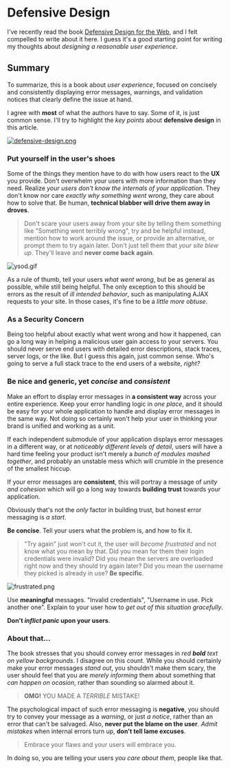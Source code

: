 # Defensive Design #

I've recently read the book [Defensive Design for the Web](http://www.amazon.com/dp/073571410X "Amazon"), and I felt compelled to write about it here. I guess it's a good starting point for writing my thoughts about _designing a reasonable user experience_.

## Summary ##

To summarize, this is a book about _user experience_, focused on concisely and consistently displaying error messages, warnings, and validation notices that clearly define the issue at hand.

I agree with **most** of what the authors have to say. Some of it, is just common sense. I'll try to highlight the _key points_ about **defensive design** in this article.

[![defensive-design.png][1]](http://www.amazon.com/dp/073571410X "Defensive Design for the Web")

### Put yourself in the user's shoes ###

Some of the things they mention have to do with how users react to the **UX** you provide. Don't overwhelm your users with more information than they need. Realize _your users don't know the internals of your application_. They don't know nor care _exactly why something went wrong_, they care about how to solve that. Be human, **technical blabber will drive them away in droves**.

> Don't scare your users away from your site by telling them something like "Something went terribly wrong", try and be helpful instead, mention how to work around the issue, or provide an alternative, or prompt them to try again later. Don't just tell them that _your site blew up_. They'll leave and **never come back again**.

![ysod.gif][2]

As a rule of thumb, tell your users _what went wrong_, but be as general as possible, while still being helpful. The only exception to this should be errors as the result of _ill intended behavior_, such as manipulating AJAX requests to your site. In those cases, it's fine to be a _little more obtuse_.

### As a Security Concern ###

Being too helpful about exactly what went wrong and how it happened, can go a long way in helping a malicious user gain access to your servers. You should never serve end users with detailed error descriptions, stack traces, server logs, or the like. But I guess this again, just common sense. Who's going to serve a full stack trace to the end users of a website, _right?_

### Be nice and generic, yet _concise_ and _consistent_ ###

Make an effort to display error messages in **a consistent way** across your entire experience. Keep your error handling logic in _one place_, and it should be easy for your whole application to handle and display error messages in the same way. Not doing so certainly won't help your user in thinking your brand is unified and working as a unit.

If each independent submodule of your application displays error messages in a different way, or at _noticeably different levels of detail_, users will have a hard time feeling your product isn't merely a _bunch of modules mashed together_, and probably an unstable mess which will crumble in the presence of the smallest hiccup.

If your error messages are **consistent**, this will portray a message of _unity and cohesion_ which will go a long way towards **building trust** towards your application.

Obviously that's not the _only_ factor in building trust, but honest error messaging is _a start_.

**Be concise**. Tell your users what the problem is, and how to fix it.

> "Try again" just won't cut it, the user will _become frustrated_ and not know what you mean by that. Did you mean for them their login credentials were invalid? Did you mean the servers are overloaded right now and they should try again later? Did you mean the username they picked is already in use? **Be specific**.

![frustrated.png][3]

Use **meaningful** messages. "Invalid credentials", "Username in use. Pick another one". Explain to your user how to _get out of this situation gracefully_.

**Don't _inflict panic_ upon your users**.

### About that... ###

The book stresses that you should convey error messages in _red **bold** text on yellow backgrounds_. I disagree on this count. While you should certainly make your error messages _stand out_, you shouldn't make them scary, the user should feel that you are _merely informing_ them about something that _can happen on ocasion_, rather than sounding so alarmed about it.

> **OMG!** YOU MADE A _TERRIBLE_ MISTAKE!

The psychological impact of such error messaging is **negative**, you should try to convey your message as a _warning_, or just _a notice_, rather than an error that can't be salvaged. Also, **never put the blame on the user**. _Admit mistakes_ when internal errors turn up, **don't tell lame excuses**.

> Embrace your flaws and your users will embrace you.

In doing so, you are telling your users _you care about them_, people like that.

  [1]: http://i.imgur.com/JxkQ02e.png
  [2]: http://i.imgur.com/CGA63nm.gif "ASP.NET Yellow Screen of Death"
  [3]: http://i.imgur.com/CQVskxL.png "Don't frustrate your users"